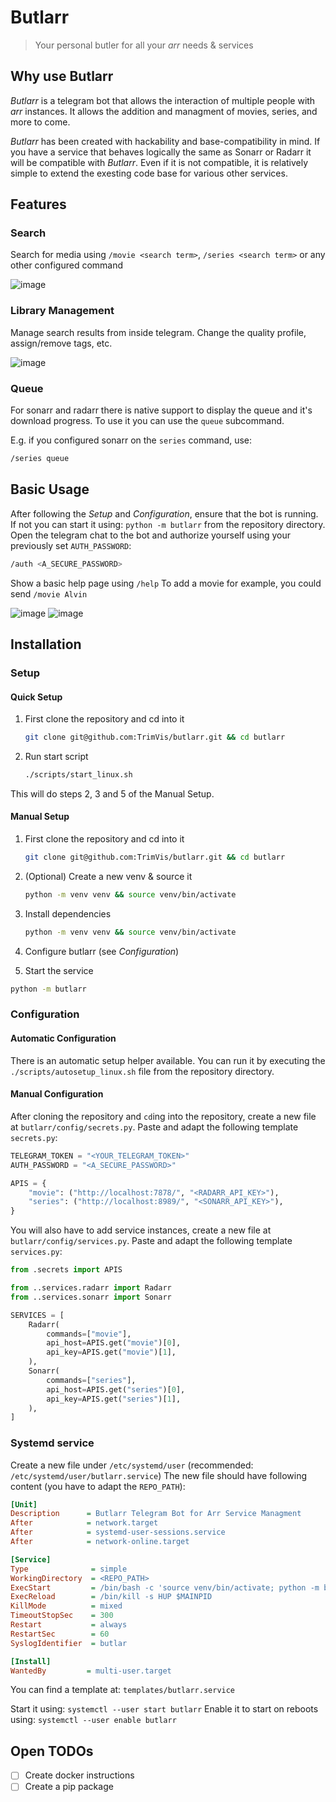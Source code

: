 # Butlarr
>
> Your personal butler for all your *arr* needs & services

## Why use Butlarr

*Butlarr* is a telegram bot that allows the interaction of multiple people with *arr* instances.
It allows the addition and managment of movies, series, and more to come.

*Butlarr* has been created with hackability and base-compatibility in mind.
If you have a service that behaves logically the same as Sonarr or Radarr it will be compatible with *Butlarr*.
Even if it is not compatible, it is relatively simple to extend the exesting code base for various other services.

## Features

### Search

Search for media using `/movie <search term>`, `/series <search term>` or any other configured command

![image](https://github.com/TrimVis/butlarr/assets/29759576/089bb19a-01d6-4d89-bc92-f42128200bf0)

### Library Management

Manage search results from inside telegram.
Change the quality profile, assign/remove tags, etc.

![image](https://github.com/TrimVis/butlarr/assets/29759576/9bb30521-ba02-4045-9e1a-06e425d64ce7)

### Queue

For sonarr and radarr there is native support to display the queue and it's download progress.
To use it you can use the `queue` subcommand.

E.g. if you configured sonarr on the `series` command, use:

```bash
/series queue
```

## Basic Usage

After following the *Setup* and *Configuration*, ensure that the bot is running.
If not you can start it using: `python -m butlarr` from the repository directory.
Open the telegram chat to the bot and authorize yourself using your previously set `AUTH_PASSWORD`:

```bash
/auth <A_SECURE_PASSWORD>
```

Show a basic help page using `/help`
To add a movie for example, you could send `/movie Alvin`

![image](https://github.com/TrimVis/butlarr/assets/29759576/089bb19a-01d6-4d89-bc92-f42128200bf0)
![image](https://github.com/TrimVis/butlarr/assets/29759576/9bb30521-ba02-4045-9e1a-06e425d64ce7)

## Installation

### Setup

#### Quick Setup

1. First clone the repository and cd into it

    ```bash
    git clone git@github.com:TrimVis/butlarr.git && cd butlarr
    ```

2. Run start script

    ```bash
    ./scripts/start_linux.sh
    ```

This will do steps 2, 3 and 5 of the Manual Setup.

#### Manual Setup

1. First clone the repository and cd into it

    ```bash
    git clone git@github.com:TrimVis/butlarr.git && cd butlarr
    ```

2. (Optional) Create a new venv & source it

    ```bash
    python -m venv venv && source venv/bin/activate
    ```

3. Install dependencies

    ```bash
    python -m venv venv && source venv/bin/activate
    ```

4. Configure butlarr (see *Configuration*)
5. Start the service

```bash
python -m butlarr
```

### Configuration

#### Automatic Configuration

There is an automatic setup helper available. You can run it by executing the `./scripts/autosetup_linux.sh` file from the repository directory.

#### Manual Configuration

After cloning the repository and `cd`ing into the repository, create a new file at `butlarr/config/secrets.py`.
Paste and adapt the following template `secrets.py`:

```python
TELEGRAM_TOKEN = "<YOUR_TELEGRAM_TOKEN>"
AUTH_PASSWORD = "<A_SECURE_PASSWORD>"

APIS = {
    "movie": ("http://localhost:7878/", "<RADARR_API_KEY>"),
    "series": ("http://localhost:8989/", "<SONARR_API_KEY>"),
}
```

You will also have to add service instances, create a new file at `butlarr/config/services.py`.
Paste and adapt the following template `services.py`:

```python
from .secrets import APIS

from ..services.radarr import Radarr 
from ..services.sonarr import Sonarr

SERVICES = [
    Radarr(
        commands=["movie"],
        api_host=APIS.get("movie")[0],
        api_key=APIS.get("movie")[1],
    ),
    Sonarr(
        commands=["series"],
        api_host=APIS.get("series")[0],
        api_key=APIS.get("series")[1],
    ),
]
```

### Systemd service

Create a new file under `/etc/systemd/user` (recommended: `/etc/systemd/user/butlarr.service`)
The new file should have following content (you have to adapt the `REPO_PATH`):

```ini
[Unit]
Description      = Butlarr Telegram Bot for Arr Service Managment
After            = network.target
After            = systemd-user-sessions.service
After            = network-online.target

[Service]
Type              = simple
WorkingDirectory  = <REPO_PATH>
ExecStart         = /bin/bash -c 'source venv/bin/activate; python -m butlarr'
ExecReload        = /bin/kill -s HUP $MAINPID
KillMode          = mixed
TimeoutStopSec    = 300
Restart           = always
RestartSec        = 60
SyslogIdentifier  = butlar

[Install]
WantedBy         = multi-user.target
```

You can find a template at: `templates/butlarr.service`

Start it using: `systemctl --user start butlarr`
Enable it to start on reboots using: `systemctl --user enable butlarr`

## Open TODOs

- [ ] Create docker instructions
- [ ] Create a pip package
